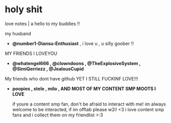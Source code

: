 # holy shit

love notes | a hello to my buddies !!

my husband 
- **@number1-Diansu-Enthusiast** , i love u , u silly goober !!

MY FRIENDS I LOVEYOU 
- **@whatengel666 , @clowndoons , @TheExplosiveSystem , @SimiQerriezz , @JealousCupid**


My friends who dont have github YET I STILL FUCKINF LOVE!!! 
- **poopies , stele , milo , AND MOST OF MY CONTENT SMP MOOTS I LOVE**


  if youre a content smp fan, don't be afraid to interact with me! im always welcome to be interacted, if im offtab please w2i! <3
  i love content smp fans and i collect them on my friendlist >:3



<!--
**JustAnthro/JustAnthro** is a ✨ _special_ ✨ repository because its `README.md` (this file) appears on your GitHub profile.

Here are some ideas to get you started:

- 🔭 I’m currently working on ...
- 🌱 I’m currently learning ...
- 👯 I’m looking to collaborate on ...
- 🤔 I’m looking for help with ...
- 💬 Ask me about ...
- 📫 How to reach me: ...
- 😄 Pronouns: ...
- ⚡ Fun fact: ...
-->
